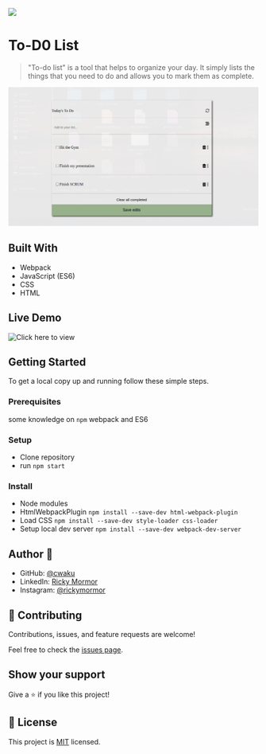 ![](https://img.shields.io/badge/Microverse-blueviolet)

# To-D0 List

> "To-do list" is a tool that helps to organize your day. It simply lists the things that you need to do and allows you to mark them as complete.

![screenshot](./ToDo.png)


## Built With

- Webpack
- JavaScript (ES6)
- CSS
- HTML

## Live Demo
![Click here to view](https://cwaku.github.io/to-do-list/)

## Getting Started

To get a local copy up and running follow these simple steps.

### Prerequisites

some knowledge on `npm` webpack and ES6

### Setup

- Clone repository
- run `npm start`
### Install

- Node modules
- HtmlWebpackPlugin `npm install --save-dev html-webpack-plugin`
- Load CSS `npm install --save-dev style-loader css-loader`
- Setup local dev server `npm install --save-dev webpack-dev-server`



## Author 👤 

- GitHub: [@cwaku](https://github.com/cwaku)
- LinkedIn: [Ricky Mormor](www.linkedin.com/in/ricky-mormor)
- Instagram: [@rickymormor](https://instagram.com/rickymormor)

## 🤝 Contributing

Contributions, issues, and feature requests are welcome!

Feel free to check the [issues page](https://github.com/cwaku/to-do-list/issues).

## Show your support

Give a ⭐️ if you like this project!
## 📝 License

This project is [MIT](./MIT.md) licensed.
